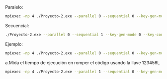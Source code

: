 Paralelo:
```bash
mpiexec -np 4 ./Proyecto-2.exe --parallel 0 --sequential 0 --key-gen-mode 0 --key-count 1048576 --key 0x12 0x34 0x56 0x4C 0x00 0x00 0x00 0x00
```
Secuencial:
```bash
./Proyecto-2.exe --parallel 0 --sequential 1 --key-gen-mode 0 --key-count 1048576 --key 0x12 0x34 0x56 0x4C 0x00 0x00 0x00 0x00
```
Ejemplo:
```bash
mpiexec -np 4 ./Proyecto-2.exe --parallel 0 --sequential 0 --key-gen-mode 0 --key 0x12 0x34 0x25 0x00 0x00 0x00 0x00 0x00
```

a.Mida el tiempo de ejecución en romper el código usando la llave 123456L
```bash
mpiexec -np 4 ./Proyecto-2.exe --parallel 1 --sequential 0 --key-gen-mode 0 --key 0x12 0x34 0x56 0x4C 0x00 0x00 0x00 0x00
```